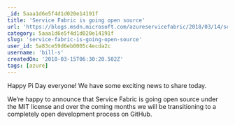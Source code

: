 ```yaml
---
_id: 5aaa1d6e5f4d1d020e14191f
title: 'Service Fabric is going open source'
url: 'https://blogs.msdn.microsoft.com/azureservicefabric/2018/03/14/service-fabric-is-going-open-source/'
category: 5aaa1d6e5f4d1d020e14191f
slug: 'service-fabric-is-going-open-source'
user_id: 5a83ce59d6eb0005c4ecda2c
username: 'bill-s'
createdOn: '2018-03-15T06:30:20.502Z'
tags: [azure]
---
```


Happy Pi Day everyone! We have some exciting news to share today.

We’re happy to announce that Service Fabric is going open source under the MIT license and over the coming months we will be transitioning to a completely open development process on GitHub.
